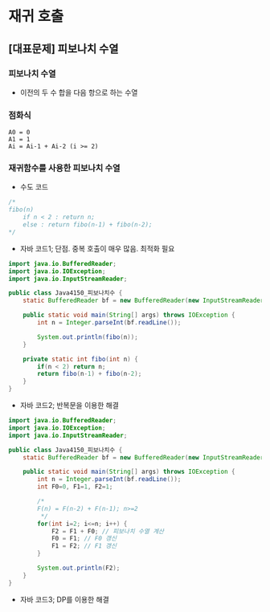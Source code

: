 # 재귀 호출
## [대표문제] 피보나치 수열
### 피보나치 수열
- 이전의 두 수 합을 다음 항으로 하는 수열
### 점화식
```
A0 = 0
A1 = 1
Ai = Ai-1 + Ai-2 (i >= 2)
```
### 재귀함수를 사용한 피보나치 수열
- 수도 코드
```java
/*
fibo(n)
    if n < 2 : return n;
    else : return fibo(n-1) + fibo(n-2); 
*/
```

- 자바 코드1; 단점. 중복 호출이 매우 많음. 최적화 필요
```java
import java.io.BufferedReader;
import java.io.IOException;
import java.io.InputStreamReader;

public class Java4150_피보나치수 {
    static BufferedReader bf = new BufferedReader(new InputStreamReader(System.in));

    public static void main(String[] args) throws IOException {
        int n = Integer.parseInt(bf.readLine());

        System.out.println(fibo(n));
    }

    private static int fibo(int n) {
        if(n < 2) return n;
        return fibo(n-1) + fibo(n-2);
    }
}
```

- 자바 코드2; 반복문을 이용한 해결
```java
import java.io.BufferedReader;
import java.io.IOException;
import java.io.InputStreamReader;

public class Java4150_피보나치수 {
    static BufferedReader bf = new BufferedReader(new InputStreamReader(System.in));

    public static void main(String[] args) throws IOException {
        int n = Integer.parseInt(bf.readLine());
        int F0=0, F1=1, F2=1;

        /*
        F(n) = F(n-2) + F(n-1); n>=2
         */
        for(int i=2; i<=n; i++) {
            F2 = F1 + F0; // 피보나치 수열 계산
            F0 = F1; // F0 갱신
            F1 = F2; // F1 갱신
        }

        System.out.println(F2);
    }
}
```

- 자바 코드3; DP를 이용한 해결